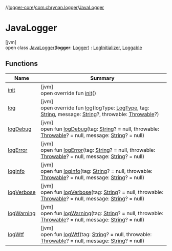 //[logger-core](../../../index.md)/[com.chrynan.logger](../index.md)/[JavaLogger](index.md)

# JavaLogger

[jvm]\
open class [JavaLogger](index.md)(**logger**: [Logger](https://developer.android.com/reference/kotlin/java/util/logging/Logger.html)) : [LogInitializer](../-log-initializer/index.md), [Loggable](../-loggable/index.md)

## Functions

| Name | Summary |
|---|---|
| [init](init.md) | [jvm]<br>open override fun [init](init.md)() |
| [log](log.md) | [jvm]<br>open override fun [log](log.md)(logType: [LogType](../-log-type/index.md), tag: [String](https://kotlinlang.org/api/latest/jvm/stdlib/kotlin/-string/index.html), message: [String](https://kotlinlang.org/api/latest/jvm/stdlib/kotlin/-string/index.html)?, throwable: [Throwable](https://kotlinlang.org/api/latest/jvm/stdlib/kotlin/-throwable/index.html)?) |
| [logDebug](index.md#-1390990663%2FFunctions%2F1038150354) | [jvm]<br>open fun [logDebug](index.md#-1390990663%2FFunctions%2F1038150354)(tag: [String](https://kotlinlang.org/api/latest/jvm/stdlib/kotlin/-string/index.html)? = null, throwable: [Throwable](https://kotlinlang.org/api/latest/jvm/stdlib/kotlin/-throwable/index.html)? = null, message: [String](https://kotlinlang.org/api/latest/jvm/stdlib/kotlin/-string/index.html)? = null) |
| [logError](index.md#852670830%2FFunctions%2F1038150354) | [jvm]<br>open fun [logError](index.md#852670830%2FFunctions%2F1038150354)(tag: [String](https://kotlinlang.org/api/latest/jvm/stdlib/kotlin/-string/index.html)? = null, throwable: [Throwable](https://kotlinlang.org/api/latest/jvm/stdlib/kotlin/-throwable/index.html)? = null, message: [String](https://kotlinlang.org/api/latest/jvm/stdlib/kotlin/-string/index.html)? = null) |
| [logInfo](index.md#60983358%2FFunctions%2F1038150354) | [jvm]<br>open fun [logInfo](index.md#60983358%2FFunctions%2F1038150354)(tag: [String](https://kotlinlang.org/api/latest/jvm/stdlib/kotlin/-string/index.html)? = null, throwable: [Throwable](https://kotlinlang.org/api/latest/jvm/stdlib/kotlin/-throwable/index.html)? = null, message: [String](https://kotlinlang.org/api/latest/jvm/stdlib/kotlin/-string/index.html)? = null) |
| [logVerbose](index.md#557716520%2FFunctions%2F1038150354) | [jvm]<br>open fun [logVerbose](index.md#557716520%2FFunctions%2F1038150354)(tag: [String](https://kotlinlang.org/api/latest/jvm/stdlib/kotlin/-string/index.html)? = null, throwable: [Throwable](https://kotlinlang.org/api/latest/jvm/stdlib/kotlin/-throwable/index.html)? = null, message: [String](https://kotlinlang.org/api/latest/jvm/stdlib/kotlin/-string/index.html)? = null) |
| [logWarning](index.md#-1320828862%2FFunctions%2F1038150354) | [jvm]<br>open fun [logWarning](index.md#-1320828862%2FFunctions%2F1038150354)(tag: [String](https://kotlinlang.org/api/latest/jvm/stdlib/kotlin/-string/index.html)? = null, throwable: [Throwable](https://kotlinlang.org/api/latest/jvm/stdlib/kotlin/-throwable/index.html)? = null, message: [String](https://kotlinlang.org/api/latest/jvm/stdlib/kotlin/-string/index.html)? = null) |
| [logWtf](index.md#1642696271%2FFunctions%2F1038150354) | [jvm]<br>open fun [logWtf](index.md#1642696271%2FFunctions%2F1038150354)(tag: [String](https://kotlinlang.org/api/latest/jvm/stdlib/kotlin/-string/index.html)? = null, throwable: [Throwable](https://kotlinlang.org/api/latest/jvm/stdlib/kotlin/-throwable/index.html)? = null, message: [String](https://kotlinlang.org/api/latest/jvm/stdlib/kotlin/-string/index.html)? = null) |
